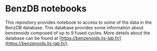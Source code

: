 # BenzDB notebooks
This repository provides notebook to access to some of the data in the BenzDB database. This database provides some information about benzenoids composed of up to 9 fused cycles. More details about the database can be found at [https://benzenoids.lis-lab.fr/](https://benzenoids.lis-lab.fr/).
